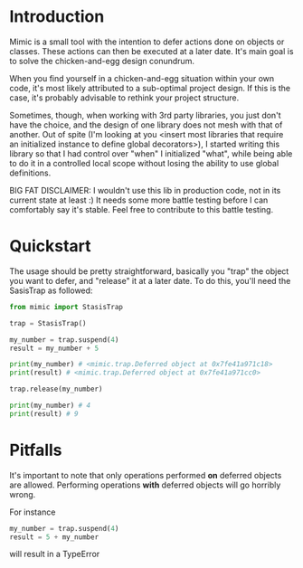 # Introduction

Mimic is a small tool with the intention to defer actions done on objects or classes. These actions can then be executed at a later date. It's main goal is to solve the chicken-and-egg design conundrum.

When you find yourself in a chicken-and-egg situation within your own code, it's most likely attributed to a sub-optimal project design.
If this is the case, it's probably advisable to rethink your project structure.

Sometimes, though, when working with 3rd party libraries, you just don't have the choice, and the design of one library does not mesh with that of another.
Out of spite (I'm looking at you \<insert most libraries that require an initialized instance to define global decorators\>), I started writing this library so that I had control over "when" I initialized "what", while being able to do it in a controlled local scope without losing the ability to use global definitions.
  
BIG FAT DISCLAIMER: I wouldn't use this lib in production code, not in its current state at least :) It needs some more battle testing before I can comfortably say it's stable. Feel free to contribute to this battle testing.

# Quickstart

The usage should be pretty straightforward, basically you "trap" the object you want to defer, and "release" it at a later date. To do this, you'll need the SasisTrap as followed:

```python
from mimic import StasisTrap

trap = StasisTrap()

my_number = trap.suspend(4)
result = my_number + 5

print(my_number) # <mimic.trap.Deferred object at 0x7fe41a971c18>
print(result) # <mimic.trap.Deferred object at 0x7fe41a971cc0>

trap.release(my_number)

print(my_number) # 4
print(result) # 9

```

# Pitfalls

It's important to note that only operations performed __on__ deferred objects are allowed. Performing operations __with__ deferred objects will go horribly wrong.

For instance 
```python
my_number = trap.suspend(4)
result = 5 + my_number
```
will result in a TypeError
